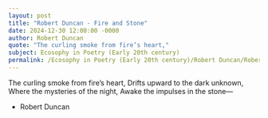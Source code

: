 ```yaml
---
layout: post
title: "Robert Duncan - Fire and Stone"
date: 2024-12-30 12:00:00 -0000
author: Robert Duncan
quote: "The curling smoke from fire’s heart,"
subject: Ecosophy in Poetry (Early 20th century)
permalink: /Ecosophy in Poetry (Early 20th century)/Robert Duncan/Robert Duncan - Fire and Stone
---
```


The curling smoke from fire’s heart,
Drifts upward to the dark unknown,
Where the mysteries of the night,
Awake the impulses in the stone—

- Robert Duncan
